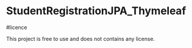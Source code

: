 # StudentRegistrationJPA_Thymeleaf

#licence

This project is free to use and does not contains any license.
